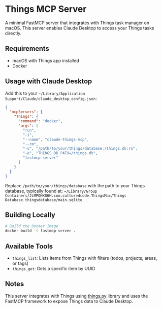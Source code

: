 # Things MCP Server

A minimal FastMCP server that integrates with Things task manager on macOS. This server enables Claude Desktop to access your Things tasks directly.

## Requirements

- macOS with Things app installed
- Docker

## Usage with Claude Desktop

Add this to your `~/Library/Application Support/Claude/claude_desktop_config.json`:

```json
{
  "mcpServers": {
    "Things": {
      "command": "docker",
      "args": [
        "run",
        "-i",
        "--name", "claude-things-mcp",
        "--rm",
        "-v", "/path/to/your/things/database:/things.db:ro",
        "-e", "THINGS_DB_PATH=/things.db",
        "fastmcp-server"
      ]
    }
  }
}
```

Replace `/path/to/your/things/database` with the path to your Things database, typically found at:
`~/Library/Group Containers/JLMPQHK86H.com.culturedcode.ThingsMac/Things Database.thingsdatabase/main.sqlite`

## Building Locally

```bash
# Build the Docker image
docker build -t fastmcp-server .
```

## Available Tools

- `things_list`: Lists items from Things with filters (todos, projects, areas, or tags)
- `things_get`: Gets a specific item by UUID

## Notes

This server integrates with Things using [things.py](https://github.com/thingsapi/things.py) library and uses the FastMCP framework to expose Things data to Claude Desktop.